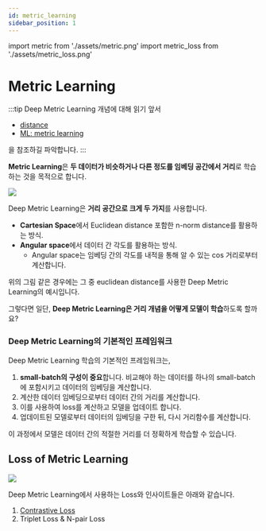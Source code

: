 ```yaml
---
id: metric_learning
sidebar_position: 1
---
```

import metric from './assets/metric.png'
import metric_loss from './assets/metric_loss.png'

# Metric Learning

:::tip
Deep Metric Learning 개념에 대해 읽기 앞서
- [distance](/concepts/mlconcept/data/distance)
- [ML: metric learning](/concepts/mlconcept/taxonomy/metriclearning) 

을 참조하길 파악합니다.
:::


**Metric Learning**은 **두 데이터가 비슷하거나 다른 정도를 임베딩 공간에서 거리**로 학습하는 것을 목적으로 합니다. 


<div style={{textAlign: 'Center'}}>
    <img src={metric} style={{border: 'solid', width: 700}} />
</div>


Deep Metric Learning은 **거리 공간으로 크게 두 가지**를 사용합니다. 

- **Cartesian Space**에서 Euclidean distance 포함한 n-norm distance를 활용하는 방식.
- **Angular space**에서 데이터 간 각도를 활용하는 방식.
  - Angular space는 임베딩 간의 각도를 내적을 통해 알 수 있는 cos 거리로부터 계산합니다.
  
위의 그림 같은 경우에는 그 중 euclidean distance를 사용한 Deep Metric Learning의 예시입니다.

그렇다면 일단, **Deep Metric Learning은 거리 개념을 어떻게 모델이 학습**하도록 할까요?

### Deep Metric Learning의 기본적인 프레임워크

Deep Metric Learning 학습의 기본적인 프레임워크는, 

1. **small-batch의 구성이 중요**합니다. 비교해야 하는 데이터를 하나의 small-batch에 포함시키고 데이터의 임베딩을 계산합니다.
2. 계산한 데이터 임베딩으로부터 데이터 간의 거리를 계산합니다.
3. 이를 사용하여 loss를 계산하고 모델을 업데이트 합니다.
4. 업데이트된 모델로부터 데이터의 임베딩을 구한 뒤, 다시 거리함수를 계산합니다.

이 과정에서 모델은 데이터 간의 적절한 거리를 더 정확하게 학습할 수 있습니다.

## Loss of Metric Learning

<div style={{textAlign: 'Center'}}>
    <img src={metric_loss} style={{border: 'solid', width: 700}} />
</div>

Deep Metric Learning에서 사용하는 Loss와 인사이트들은 아래와 같습니다.

1. [Contrastive Loss](/docs/concepts/deeplearning/loss/contrastive.md)
2. Triplet Loss & N-pair Loss